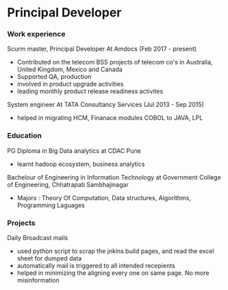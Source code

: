 # Principal Developer

### Work experience
Scurm master, Principal Developer At Amdocs (Feb 2017 - present)
- Contributed on the telecom BSS projects of telecom co's in Australia, United Kingdom, Mexico and Canada
- Supported QA, production
- involved in product upgrade activities
- leading monthly product release readiness activites

System engineer At TATA Consultancy Services (Jul 2013 - Sep 2015)
- helped in migrating HCM, Finanace modules COBOL to JAVA, LPL

### Education
PG Diploma in Big Data analytics
at CDAC Pune
- learnt hadoop ecosystem, business analytics

Bachelour of Engineering in Information Technology
at Government College of Engineering, Chhatrapati Sambhajinagar
- Majors : Theory Of Computation, Data structures, Algorithms, Programming Laguages

### Projects
Daily Broadcast mails
- used python script to scrap the jnkins build pages, and read the excel sheet for dumped data
- automatically mail is triggered to all intended recepients
- helped in minimizing the aligning every one on same page. No more misinformation
